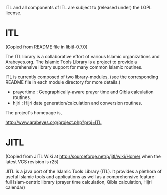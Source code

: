 ITL and all components of ITL are subject to (released under) the LGPL license.

ITL
===

(Copied from README file in libitl-0.7.0)

The ITL library is a collaborative effort of various Islamic
organizations and Arabeyes.org.  The Islamic Tools Library is a
project to provide a comprehensive library support for many common
Islamic routines.

ITL is currently composed of two library-modules, (see the
corresponding README file in each module directory for more details.)

  + prayertime  : Geographically-aware prayer time and Qibla calculation routines.
  + hijri       : Hijri date generation/calculation and conversion routines.


The project's homepage is,

  http://www.arabeyes.org/project.php?proj=ITL

JITL
====

(Copied from JITL Wiki at http://sourceforge.net/p/jitl/wiki/Home/ when the
latest VCS revision is r25)

JITL is a java port of the Islamic Tools Library (ITL). It provides a plethora
of useful Islamic tools and applications as well as a comprehensive feature-
full Islam-centric library (prayer time calculation, Qibla calculation, Hijri
calendar)